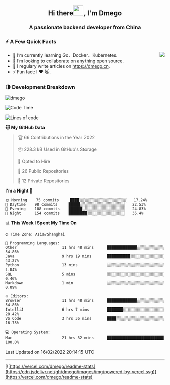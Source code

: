 <h2 align="center">Hi there<img src="https://cdn.jsdelivr.net/gh/dmego/images/img/Hi.gif" height="32" />, I'm Dmego </h2>
<h3 align="center">A passionate backend developer from China</h3>

### ⚡️ A Few Quick Facts

<img align="right" src="https://readme-stats-dmego.vercel.app/api?username=dmego&show_icons=true&icon_color=1573B3&hide_title=true&text_color=718096&bg_color=00000000&hide_border=true"/>

<ul>
    <li> 🌱 I’m currently learning Go、Docker、Kubernetes.</li>
    <li> 👯 I’m looking to collaborate on anything open source.</li>
    <li> 📝 I regulary write articles on <a href="https://dmego.cn">https://dmego.cn</a>.</li>
    <li> ⚡ Fun fact: I ❤️ 😻.</li>
</ul>

### 🌗 Development Breakdown

<img src="https://komarev.com/ghpvc/?username=dmego" alt="dmego" />

<!--START_SECTION:waka-->
![Code Time](http://img.shields.io/badge/Code%20Time-918%20hrs%2017%20mins-blue)

![Lines of code](https://img.shields.io/badge/From%20Hello%20World%20I%27ve%20Written-231%20Thousand%20lines%20of%20code-blue)

**🐱 My GitHub Data** 

> 🏆 66 Contributions in the Year 2022
 > 
> 📦 228.3 kB Used in GitHub's Storage 
 > 
> 💼 Opted to Hire
 > 
> 📜 26 Public Repositories 
 > 
> 🔑 12 Private Repositories  
 > 
**I'm a Night 🦉** 

```text
🌞 Morning    75 commits     ████░░░░░░░░░░░░░░░░░░░░░   17.24% 
🌆 Daytime    98 commits     █████░░░░░░░░░░░░░░░░░░░░   22.53% 
🌃 Evening    108 commits    ██████░░░░░░░░░░░░░░░░░░░   24.83% 
🌙 Night      154 commits    ████████░░░░░░░░░░░░░░░░░   35.4%

```


📊 **This Week I Spent My Time On** 

```text
⌚︎ Time Zone: Asia/Shanghai

💬 Programming Languages: 
Other                    11 hrs 48 mins      █████████████░░░░░░░░░░░░   54.86% 
Java                     9 hrs 19 mins       ██████████░░░░░░░░░░░░░░░   43.27% 
Python                   13 mins             ░░░░░░░░░░░░░░░░░░░░░░░░░   1.04% 
SQL                      5 mins              ░░░░░░░░░░░░░░░░░░░░░░░░░   0.46% 
Markdown                 1 min               ░░░░░░░░░░░░░░░░░░░░░░░░░   0.09%

🔥 Editors: 
Browser                  11 hrs 48 mins      █████████████░░░░░░░░░░░░   54.86% 
IntelliJ                 6 hrs 7 mins        ███████░░░░░░░░░░░░░░░░░░   28.42% 
VS Code                  3 hrs 36 mins       ████░░░░░░░░░░░░░░░░░░░░░   16.73%

💻 Operating System: 
Mac                      21 hrs 32 mins      █████████████████████████   100.0%

```


 Last Updated on 16/02/2022 20:14:15 UTC
<!--END_SECTION:waka-->

---

[![https://vercel.com/dmego/readme-stats](https://cdn.jsdelivr.net/gh/dmego/images/img/powered-by-vercel.svg)](https://vercel.com/dmego/readme-stats)

